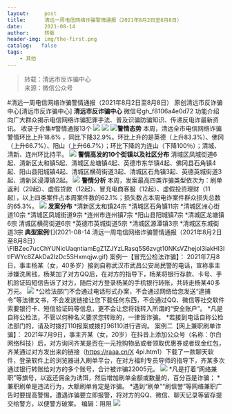 ```yaml
---
layout:     post
title:      清远一周电信网络诈骗警情通报（2021年8月2日至8月8日）
date:       2021-08-14
author:     转载
header-img: img/the-first.png
catalog:   false
tags:
    - 其他
---
```


<blockquote><p>转载：清远市反诈骗中心<br>
来源：微信公众号</p></blockquote>

#清远一周电信网络诈骗警情通报（2021年8月2日至8月8日）
原创清远市反诈骗中心[清远市反诈骗中心]
**清远市反诈骗中心**
微信号gh_f8106a4e0d72
功能介绍向广大群众揭示电信网络诈骗犯罪手法、普及识骗防骗知识、传递反电诈最新资讯。
收录于合集#警情通报13个
![]({{site.baseurl}}/postimg/3CxTSiafadcic5zyXUfbXLUClzlpaoknCpV4bErPg2kuuS97hoJJbNCtFOVZ9X0j5W26HDaregC5kibiaLGl8CPr9A.gif)
![]({{site.baseurl}}/postimg/3CxTSiafadcibr4yvXoqSeDHZjxFfyMGYrLVoXyIqKcrKPUo44oEtF7zCvX5icSVgveEc4464aia90eTzDzLQb8VSQ.jpeg)
![]({{site.baseurl}}/postimg/FIBZec7ucChYUNicUaqntiamEgZ1ZJYzLRasq5S6zvgt10NKsVZhejol3iakHl3ItlFWYc8ZAkDa2lzDc5SHxmqjw.gif)**警情态势**
本周，清远全市电信网络诈骗警情环比上升18.6%
，同比下降32.9%。环比上升的是英德（上升83.3%）、佛冈（上升66.7%）、阳山（上升66.7%）；环比下降的为连山（下降100％）；清城、清新、连州环比持平。
![]({{site.baseurl}}/postimg/FIBZec7ucChYUNicUaqntiamEgZ1ZJYzLRasq5S6zvgt10NKsVZhejol3iakHl3ItlFWYc8ZAkDa2lzDc5SHxmqjw.gif)
**警情高发的10个街镇以及社区分布**
清城区凤城街道6起、清新区太和镇5起、清城区龙塘镇4起、英德市东华镇4起、佛冈县石角镇4起、阳山县阳城镇4起、清城区横荷街道3起、清城区石角镇3起、英德英城街道3起、清新区浸潭镇2起。
![]({{site.baseurl}}/postimg/FIBZec7ucChYUNicUaqntiamEgZ1ZJYzLRasq5S6zvgt10NKsVZhejol3iakHl3ItlFWYc8ZAkDa2lzDc5SHxmqjw.gif)
**警情分析**
本周，发案最高四类诈骗类型依次为：刷单返利（29起）、虚假贷款（12起）、冒充电商客服（12起）、虚假投资理财（11起），以上四类案件占本周案件数的62.1%；损失数占本周电诈案件群众损失总数的65.3%。
![]({{site.baseurl}}/postimg/FIBZec7ucChYUNicUaqntiamEgZ1ZJYzLRasq5S6zvgt10NKsVZhejol3iakHl3ItlFWYc8ZAkDa2lzDc5SHxmqjw.gif)
**发案分布**
*清新区太和镇24宗
*清城区石角镇11宗
*清城区洲心街道10宗
*清城区凤城街道9宗
*连州市连州镇7宗
*阳山县阳城镇7宗
*清城区龙塘镇6宗
清城区横荷街道6宗
*英德市英城街道5宗
*清城区源潭镇3宗
*清城区东城街道3宗
**典型案例**![](2021-08-14
清远一周电信网络诈骗警情通报（2021年8月2日至8月8日）\\FIBZec7ucChYUNicUaqntiamEgZ1ZJYzLRasq5S6zvgt10NKsVZhejol3iakHl3ItlFWYc8ZAkDa2lzDc5SHxmqjw.gif)
案例一【冒充公检法诈骗】：
2021年7月8日，事主杨某（女，40多岁）接到自称武汉市武昌公安局民警的电话，宣称事主涉嫌洗黑钱，杨某加了对方QQ后，在对方的指导下，杨某将银行存款、卡号、手机验证码短信告诉了对方，随后对方登录杨某的手机银行转账，共转走杨某40多万元。
![]({{site.baseurl}}/postimg/3CxTSiafadcibr4yvXoqSeDHZjxFfyMGYr6m6NJsCCEWEXibpKkzYr0rUxFxffLcJmGHpdXlp60smnwiawUkDooYIw.png)
*公检法部门不会通过电话形式办案，不会通过网络给您发送“逮捕令”等法律文书，不会发送链接让您下载任何东西，不会通过QQ、微信等社交软件索要银行卡、短信验证码等信息，更不会让您将钱转入所谓的“安全账户”。
*凡是自称公检法，不管以何种名义要求您转账的，一律皆诈骗。
*若接到电话自称公检法部门的，请及时拨打110报案或拨打96110进行咨询。
案例二【网上兼职刷单诈骗】：
2021年7月9日，事主齐某（女，20岁）在抖音上添加公众号（名称：尔白网络科技）后，对方询问齐某是否在一元抢购物品或者领取优惠券或者现金红包，齐某通过对方发出来的链接（https://raaa.cn/X
4pi.htm1）下载了一款聊天软件，登录软件上的浏览器进入刷单平台，在对方福利专员导师的指导下，齐某多次通过银行转账给对方的多个账号，合计被诈骗22005元。
![]({{site.baseurl}}/postimg/3CxTSiafadcibr4yvXoqSeDHZjxFfyMGYr6m6NJsCCEWEXibpKkzYr0rUxFxffLcJmGHpdXlp60smnwiawUkDooYIw.png)
*凡是打着“网络兼职”等旗号，以返还佣金为诱饵，然后增加刷单金额或数量的，百分百是诈骗；
*兼职刷单是违法行为，大额刷单肯定是诈骗。
*遇到“刷单”“刷信誉”等网络兼职广告时要提高警惕，遭遇诈骗要立即报警，将对方的QQ、微信、聊天记录等留存提交给警方，以便警方破案。
编辑：阻阻
![]({{site.baseurl}}/postimg/3CxTSiafadcic5zyXUfbXLUClzlpaoknCpErldQhhamfG7KH1qHGrr3icT9iaAoE1B4noSO7EewO2k8fys5pMuaoog.gif)
